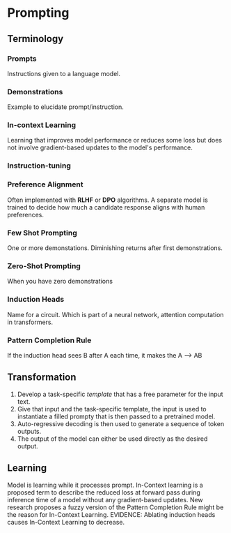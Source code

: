 # Prompting
## Terminology
### Prompts
Instructions given to a language model.
### Demonstrations
Example to elucidate prompt/instruction.
### In-context Learning
Learning that improves model performance or reduces some loss but does not involve gradient-based updates to the model's performance.
### Instruction-tuning
### Preference Alignment
Often implemented with __RLHF__ or __DPO__ algorithms. A separate model is trained to decide how much a candidate response aligns with human preferences.
### Few Shot Prompting
One or more demonstations. Diminishing returns after first demonstrations.
### Zero-Shot Prompting
When you have zero demonstrations
### Induction Heads
Name for a circuit. Which is part of a neural network, attention computation in transformers.
### Pattern Completion Rule
If the induction head sees B after A each time, it makes the A --> AB
## Transformation
1. Develop a task-specific _template_ that has a free parameter for the input text.
2. Give that input and the task-specific template, the input is used to instantiate a filled prompty that is then passed to a pretrained model.
3. Auto-regressive decoding is then used to generate a sequence of token outputs.
4. The output of the model can either be used directly as the desired output.

## Learning
Model is learning while it processes prompt. In-Context learning is a proposed term to describe the reduced loss at forward pass during inference time of a model without any gradient-based updates.
New research proposes a fuzzy version of the Pattern Completion Rule might be the reason for In-Context Learning. EVIDENCE: Ablating induction heads causes In-Context Learning to decrease.
